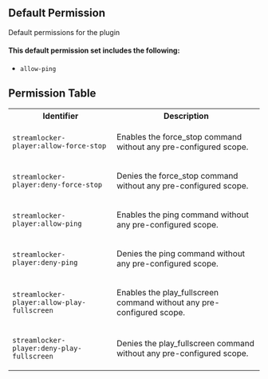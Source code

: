 ## Default Permission

Default permissions for the plugin

#### This default permission set includes the following:

- `allow-ping`

## Permission Table

<table>
<tr>
<th>Identifier</th>
<th>Description</th>
</tr>


<tr>
<td>

`streamlocker-player:allow-force-stop`

</td>
<td>

Enables the force_stop command without any pre-configured scope.

</td>
</tr>

<tr>
<td>

`streamlocker-player:deny-force-stop`

</td>
<td>

Denies the force_stop command without any pre-configured scope.

</td>
</tr>

<tr>
<td>

`streamlocker-player:allow-ping`

</td>
<td>

Enables the ping command without any pre-configured scope.

</td>
</tr>

<tr>
<td>

`streamlocker-player:deny-ping`

</td>
<td>

Denies the ping command without any pre-configured scope.

</td>
</tr>

<tr>
<td>

`streamlocker-player:allow-play-fullscreen`

</td>
<td>

Enables the play_fullscreen command without any pre-configured scope.

</td>
</tr>

<tr>
<td>

`streamlocker-player:deny-play-fullscreen`

</td>
<td>

Denies the play_fullscreen command without any pre-configured scope.

</td>
</tr>
</table>
